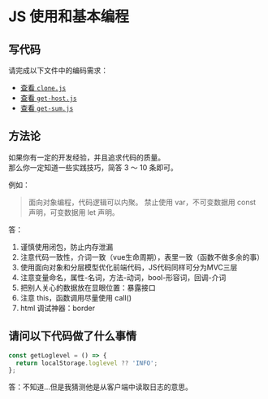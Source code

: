# JS 使用和基本编程

## 写代码

请完成以下文件中的编码需求：

- [查看 `clone.js`](./clone.js)
- [查看 `get-host.js`](./get-host.js)
- [查看 `get-sum.js`](./get-sum.js)

## 方法论

如果你有一定的开发经验，并且追求代码的质量。  
那么你一定知道一些实践技巧，简答 3 ～ 10 条即可。

例如：

> 面向对象编程，代码逻辑可以内聚。
> 禁止使用 var，不可变数据用 const 声明，可变数据用 let 声明。

答：

1. 谨慎使用闭包，防止内存泄漏
2. 注意代码一致性，介词一致（vue生命周期），表里一致（函数不做多余的事）
3. 使用面向对象和分层模型优化前端代码，JS代码同样可分为MVC三层
4. 注意变量命名，属性-名词，方法-动词，bool-形容词，回调-介词
5. 把别人关心的数据放在显眼位置：暴露接口
6. 注意 this，函数调用尽量使用 call()
7. html 调试神器：border

## 请问以下代码做了什么事情

```js
const getLoglevel = () => {
  return localStorage.loglevel ?? 'INFO';
};
```

答：不知道...但是我猜测他是从客户端中读取日志的意思。

